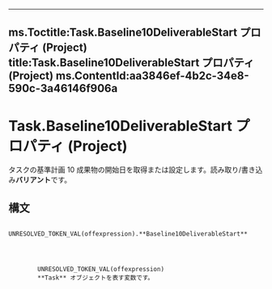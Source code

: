 

---
ms.Toctitle:Task.Baseline10DeliverableStart プロパティ (Project)
title:Task.Baseline10DeliverableStart プロパティ (Project)
ms.ContentId:aa3846ef-4b2c-34e8-590c-3a46146f906a
---
# Task.Baseline10DeliverableStart プロパティ (Project)




タスクの基準計画 10 成果物の開始日を取得または設定します。読み取り/書き込み**バリアント**です。

## 構文

            UNRESOLVED_TOKEN_VAL(offexpression).**Baseline10DeliverableStart**




            UNRESOLVED_TOKEN_VAL(offexpression)
            **Task** オブジェクトを表す変数です。




